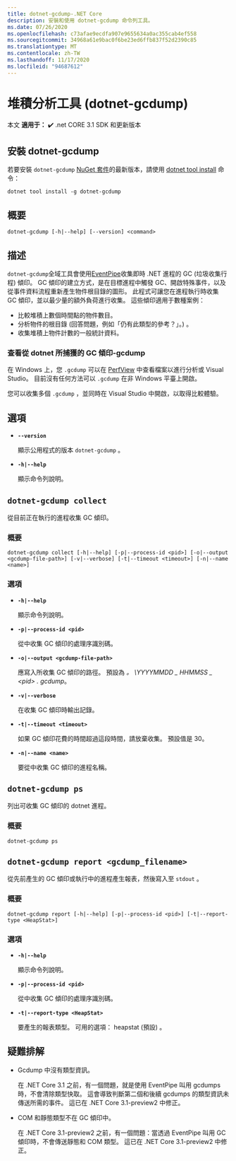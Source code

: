 ```yaml
---
title: dotnet-gcdump-.NET Core
description: 安裝和使用 dotnet-gcdump 命令列工具。
ms.date: 07/26/2020
ms.openlocfilehash: c73afae9ecdfa907e9655634a0ac355cab4ef558
ms.sourcegitcommit: 34968a61e9bac0f6be23ed6ffb837f52d2390c85
ms.translationtype: MT
ms.contentlocale: zh-TW
ms.lasthandoff: 11/17/2020
ms.locfileid: "94687612"
---
```

# <a name="heap-analysis-tool-dotnet-gcdump"></a>堆積分析工具 (dotnet-gcdump) 

本文 **適用于：** ✔️ .net CORE 3.1 SDK 和更新版本

## <a name="install-dotnet-gcdump"></a>安裝 dotnet-gcdump

若要安裝 `dotnet-gcdump` [NuGet 套件](https://www.nuget.org/packages/dotnet-gcdump)的最新版本，請使用 [dotnet tool install](../tools/dotnet-tool-install.md) 命令：

```dotnetcli
dotnet tool install -g dotnet-gcdump
```

## <a name="synopsis"></a>概要

```console
dotnet-gcdump [-h|--help] [--version] <command>
```

## <a name="description"></a>描述

`dotnet-gcdump`全域工具會使用[EventPipe](./eventpipe.md)收集即時 .NET 進程的 GC (垃圾收集行程) 傾印。 GC 傾印的建立方式，是在目標進程中觸發 GC、開啟特殊事件，以及從事件資料流程重新產生物件根目錄的圖形。 此程式可讓您在進程執行時收集 GC 傾印，並以最少量的額外負荷進行收集。 這些傾印適用于數種案例：

- 比較堆積上數個時間點的物件數目。
- 分析物件的根目錄 (回答問題，例如「仍有此類型的參考？」。) 。
- 收集堆積上物件計數的一般統計資料。

### <a name="view-the-gc-dump-captured-from-dotnet-gcdump"></a>查看從 dotnet 所捕獲的 GC 傾印-gcdump

在 Windows 上，您 `.gcdump` 可以在 [PerfView](https://github.com/microsoft/perfview) 中查看檔案以進行分析或 Visual Studio。 目前沒有任何方法可以 `.gcdump` 在非 Windows 平臺上開啟。

您可以收集多個 `.gcdump` ，並同時在 Visual Studio 中開啟，以取得比較體驗。

## <a name="options"></a>選項

- **`--version`**

  顯示公用程式的版本 `dotnet-gcdump` 。

- **`-h|--help`**

  顯示命令列說明。

## `dotnet-gcdump collect`

從目前正在執行的進程收集 GC 傾印。

### <a name="synopsis"></a>概要

```console
dotnet-gcdump collect [-h|--help] [-p|--process-id <pid>] [-o|--output <gcdump-file-path>] [-v|--verbose] [-t|--timeout <timeout>] [-n|--name <name>]
```

### <a name="options"></a>選項

- **`-h|--help`**

  顯示命令列說明。

- **`-p|--process-id <pid>`**

  從中收集 GC 傾印的處理序識別碼。

- **`-o|--output <gcdump-file-path>`**

  應寫入所收集 GC 傾印的路徑。 預設為 *。 \\YYYYMMDD \_ HHMMSS \_ \<pid> . gcdump*。

- **`-v|--verbose`**

  在收集 GC 傾印時輸出記錄。

- **`-t|--timeout <timeout>`**

  如果 GC 傾印花費的時間超過這段時間，請放棄收集。 預設值是 30。

- **`-n|--name <name>`**

  要從中收集 GC 傾印的進程名稱。

## `dotnet-gcdump ps`

列出可收集 GC 傾印的 dotnet 進程。

### <a name="synopsis"></a>概要

```console
dotnet-gcdump ps
```

## `dotnet-gcdump report <gcdump_filename>`

從先前產生的 GC 傾印或執行中的進程產生報表，然後寫入至 `stdout` 。

### <a name="synopsis"></a>概要

```console
dotnet-gcdump report [-h|--help] [-p|--process-id <pid>] [-t|--report-type <HeapStat>]
```

### <a name="options"></a>選項

- **`-h|--help`**

  顯示命令列說明。

- **`-p|--process-id <pid>`**

  從中收集 GC 傾印的處理序識別碼。

- **`-t|--report-type <HeapStat>`**

  要產生的報表類型。 可用的選項： heapstat (預設) 。

## <a name="troubleshoot"></a>疑難排解

- Gcdump 中沒有類型資訊。

   在 .NET Core 3.1 之前，有一個問題，就是使用 EventPipe 叫用 gcdumps 時，不會清除類型快取。 這會導致判斷第二個和後續 gcdumps 的類型資訊未傳送所需的事件。 這已在 .NET Core 3.1-preview2 中修正。

- COM 和靜態類型不在 GC 傾印中。

   在 .NET Core 3.1-preview2 之前，有一個問題：當透過 EventPipe 叫用 GC 傾印時，不會傳送靜態和 COM 類型。 這已在 .NET Core 3.1-preview2 中修正。
